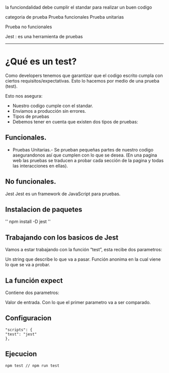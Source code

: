 la funciondalidad debe cumplir el standar para realizar un buen codigo

categoria de prueba
Prueba funcionales
Prueba unitarias

Prueba no funcionales

Jest : es una herramienta de pruebas

---

# ¿Qué es un test?

Como developers tenemos que garantizar que el codigo escrito cumpla con ciertos requisitos/expectativas. Esto lo hacemos por medio de una prueba (test).

Esto nos asegura:

-   Nuestro codigo cumple con el standar.
-   Enviamos a producción sin errores.
-   Tipos de pruebas
-   Debemos tener en cuenta que existen dos tipos de pruebas:

## Funcionales.

-   Pruebas Unitarias.- Se prueban pequeñas partes de nuestro codigo asegurandonos así que cumplen con lo que se desea. (En una pagina web las pruebas se traducen a probar cada sección de la pagina y todas las interacciones en ellas).

## No funcionales.

Jest
Jest es un framework de JavaScript para pruebas.

## Instalacion de paquetes

'' npm install -D jest ''

## Trabajando con los basicos de Jest

Vamos a estar trabajando con la función “test”, esta recibe dos parametros:

Un string que describe lo que va a pasar.
Función anonima en la cual viene lo que se va a probar.

## La función expect

Contiene dos parametros:

Valor de entrada.
Con lo que el primer parametro va a ser comparado.

## Configuracion

    "scripts": {
    "test": "jest"
    },

## Ejecucion

    npm test // npm run test
